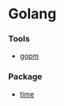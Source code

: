 # Golang


### Tools

+ [gopm](https://github.com/XiaoxiaoxiaoCoder/Note/blob/master/Go/go_tools/gopm.md)


### Package
+ [time](https://github.com/XiaoxiaoxiaoCoder/Note/blob/master/Go/go_package/time.md)